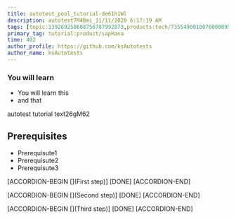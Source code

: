 ```yaml
---
title: autotest_pool_tutorial-de61h1Wl
description: autotest7M4Bmi_11/11/2020 6:17:19 AM
tags: [topic:139269250608756787992873,products:tech/73554900100700000996,tutorial:experience/advanced]
primary_tag: tutorial:product/sapHana
time: 402
author_profile: https://github.com/ksAutotests
author_name: ksAutotests
---
```

### You will learn
- You will learn this
- and that

autotest tutorial text26gM62

## Prerequisites
- Prerequisute1
- Prerequisute2
- Prerequisute3

[ACCORDION-BEGIN [](First step)]
[DONE]
[ACCORDION-END]

[ACCORDION-BEGIN [](Second step)]
[DONE]
[ACCORDION-END]

[ACCORDION-BEGIN [](Third step)]
[DONE]
[ACCORDION-END]

